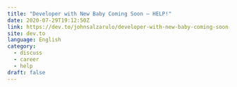 ```yaml
---
title: "Developer with New Baby Coming Soon — HELP!"
date: 2020-07-29T19:12:50Z
link: https://dev.to/johnsalzarulo/developer-with-new-baby-coming-soon-help-58l3?utm_medium=RSS&utm_source=news.12bit.vn
site: dev.to
language: English
category:
  - discuss
  - career
  - help
draft: false
---
```

